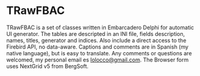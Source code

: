 # TRawFBAC
TRawFBAC is a set of classes written in Embarcadero Delphi for automatic UI generator. The tables are descripted in an INI file, fields description, names, titles, generator and indices.
Also include a direct access to the Firebird API, no data-aware.
Captions and comments are in Spanish (my native language), but is easy to translate.
Any comments or questions are welcomed, my personal email es lolocco@gmail.com.
The Browser form uses NextGrid v5 from BergSoft.
